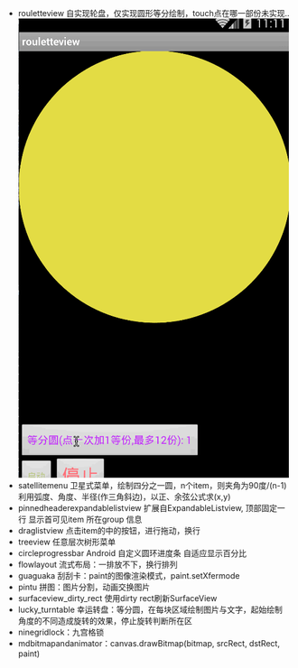 
+  rouletteview 自实现轮盘，仅实现圆形等分绘制，touch点在哪一部份未实现..
![rouletteview](https://github.com/aa86799/images/blob/master/rouletteview.gif)
+  satellitemenu 卫星式菜单，绘制四分之一圆，n个item，则夹角为90度/(n-1)
    利用弧度、角度、半径(作三角斜边)，以正、余弦公式求(x,y)
+  pinnedheaderexpandablelistview 扩展自ExpandableListview,
    顶部固定一行 显示首可见item 所在group 信息
+  draglistview 点击item的中的按钮，进行拖动，换行
+  treeview 任意层次树形菜单
+  circleprogressbar Android 自定义圆环进度条 自适应显示百分比
+  flowlayout 流式布局：一排放不下，换行排列
+  guaguaka 刮刮卡：paint的图像渲染模式，paint.setXfermode
+  pintu  拼图：图片分割，动画交换图片
+  surfaceview_dirty_rect 使用dirty rect刷新SurfaceView
+  lucky_turntable 幸运转盘：等分圆，在每块区域绘制图片与文字，起始绘制角度的不同造成旋转的效果，停止旋转判断所在区
+  ninegridlock：九宫格锁
+  mdbitmapandanimator：canvas.drawBitmap(bitmap, srcRect, dstRect, paint)